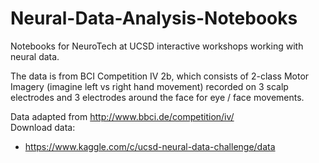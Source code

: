 # Neural-Data-Analysis-Notebooks
Notebooks for NeuroTech at UCSD interactive workshops working with neural data. 

The data is from BCI Competition IV 2b, which consists of 2-class Motor Imagery (imagine left vs right hand movement) recorded on 3 scalp electrodes and 3 electrodes around the face for eye / face movements. 

Data adapted from http://www.bbci.de/competition/iv/ <br> 
Download data:
- https://www.kaggle.com/c/ucsd-neural-data-challenge/data
